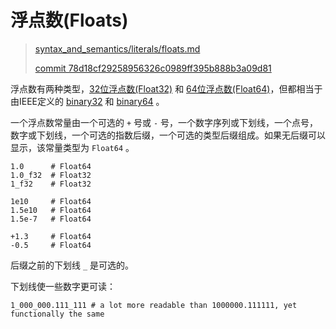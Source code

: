 # 浮点数(Floats)

> [syntax_and_semantics/literals/floats.md][float]
>
> [commit 78d18cf29258956326c0989ff395b888b3a09d81][commit]

[float]: https://github.com/crystal-lang/crystal-book/blob/master/syntax_and_semantics/literals/floats.md
[commit]: https://github.com/crystal-lang/crystal-book/commit/78d18cf29258956326c0989ff395b888b3a09d81

浮点数有两种类型，[32位浮点数(Float32)][float32] 和 [64位浮点数(Float64)][float64]，但都相当于由IEEE定义的 [binary32][binary32] 和 [binary64][binary64] 。

[float32]: http://crystal-lang.org/api/Float32.html
[float64]: http://crystal-lang.org/api/Float64.html
[binary32]: http://en.wikipedia.org/wiki/Single_precision_floating-point_format
[binary64]: http://en.wikipedia.org/wiki/Double_precision_floating-point_format

一个浮点数常量由一个可选的 `+` 号或 `-` 号，一个数字序列或下划线，一个点号，数字或下划线，一个可选的指数后缀，一个可选的类型后缀组成。如果无后缀可以显示，该常量类型为 `Float64` 。

```crystal
1.0      # Float64
1.0_f32  # Float32
1_f32    # Float32

1e10     # Float64
1.5e10   # Float64
1.5e-7   # Float64

+1.3     # Float64
-0.5     # Float64
```

后缀之前的下划线 `_` 是可选的。

下划线使一些数字更可读：

```crystal
1_000_000.111_111 # a lot more readable than 1000000.111111, yet functionally the same
```
